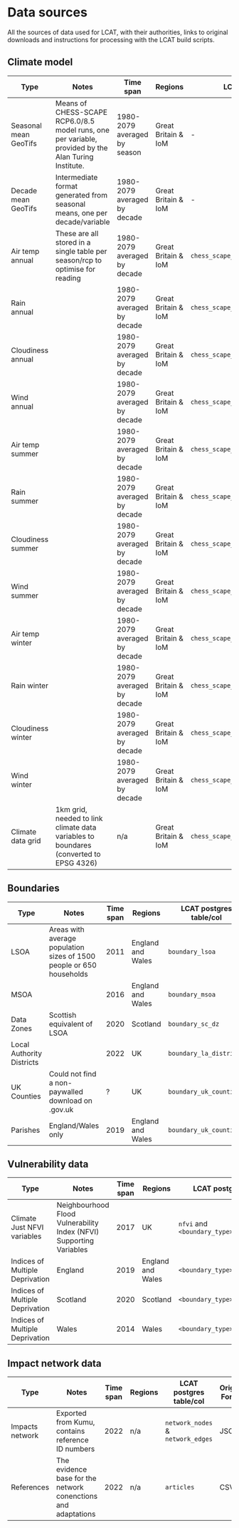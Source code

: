 # Data sources

All the sources of data used for LCAT, with their authorities, links
to original downloads and instructions for processing with the LCAT
build scripts.

## Climate model
        
| Type              | Notes                                                                   |  Time span                   | Regions             | LCAT postgres table/col                   | Original Format | Coordinate system | Source URL | Authority                  |
|-------------------|-------------------------------------------------------------------------|------------------------------|---------------------|------------------------------------------|-----------------|-------------------|------------|----------------------------|
| Seasonal mean GeoTifs | Means of CHESS-SCAPE RCP6.0/8.5 model runs, one per variable, provided by the Alan Turing Institute. | 1980-2079 averaged by season | Great Britain & IoM | -                                         | GeoTiff         | EPSG 9001         | -          | https://uk-scape.ceh.ac.uk |  
| Decade mean GeoTifs | Intermediate format generated from seasonal means, one per decade/variable | 1980-2079  averaged by decade | Great Britain & IoM | -                                         | GeoTiff         | EPSG 9001         | -          | https://uk-scape.ceh.ac.uk |  
| Air temp annual   | These are all stored in a single table per season/rcp to optimise for reading| 1980-2079 averaged by decade | Great Britain & IoM | `chess_scape_<rcp>_annual/tas_<decade>`    | GeoTiff         | -                 | -          | https://uk-scape.ceh.ac.uk |  
| Rain annual       |                                                                         | 1980-2079 averaged by decade | Great Britain & IoM | `chess_scape_<rcp>_annual/pr_<decade>`     | GeoTiff         | -                 | -          | https://uk-scape.ceh.ac.uk |  
| Cloudiness annual |                                                                         | 1980-2079 averaged by decade | Great Britain & IoM | `chess_scape_<rcp>_annual/rsds_<decade>`   | GeoTiff         | -                 | -          | https://uk-scape.ceh.ac.uk |  
| Wind annual       |                                                                         | 1980-2079 averaged by decade | Great Britain & IoM | `chess_scape_<rcp>_annual/sfcWind_<decade>`| GeoTiff         | -                 | -          | https://uk-scape.ceh.ac.uk |  
| Air temp summer   |                                                                         | 1980-2079 averaged by decade | Great Britain & IoM | `chess_scape_<rcp>_summer/tas_<decade>`    | GeoTiff         | -                 | -          | https://uk-scape.ceh.ac.uk |  
| Rain summer       |                                                                         | 1980-2079 averaged by decade | Great Britain & IoM | `chess_scape_<rcp>_summer/pr_<decade>`     | GeoTiff         | -                 | -          | https://uk-scape.ceh.ac.uk |  
| Cloudiness summer |                                                                         | 1980-2079 averaged by decade | Great Britain & IoM | `chess_scape_<rcp>_summer/rsds_<decade>`   | GeoTiff         | -                 | -          | https://uk-scape.ceh.ac.uk |  
| Wind summer       |                                                                         | 1980-2079 averaged by decade | Great Britain & IoM | `chess_scape_<rcp>_summer/sfcWind_<decade>`| GeoTiff         | -                 | -          | https://uk-scape.ceh.ac.uk |  
| Air temp winter   |                                                                         | 1980-2079 averaged by decade | Great Britain & IoM | `chess_scape_<rcp>_winter/tas_<decade>`    | GeoTiff         | -                 | -          | https://uk-scape.ceh.ac.uk |  
| Rain winter       |                                                                         | 1980-2079 averaged by decade | Great Britain & IoM | `chess_scape_<rcp>_winter/pr_<decade>`     | GeoTiff         | -                 | -          | https://uk-scape.ceh.ac.uk |  
| Cloudiness winter |                                                                         | 1980-2079 averaged by decade | Great Britain & IoM | `chess_scape_<rcp>_winter/rsds_<decade>`   | GeoTiff         | -                 | -          | https://uk-scape.ceh.ac.uk |  
| Wind winter       |                                                                         | 1980-2079 averaged by decade | Great Britain & IoM | `chess_scape_<rcp>_winter/sfcWind_<decade>`| GeoTiff         | -                 | -          | https://uk-scape.ceh.ac.uk |  
| Climate data grid | 1km grid, needed to link climate data variables to boundares (converted to EPSG 4326) | n/a                          | Great Britain & IoM | `chess_scape_grid`                         | GeoTiff         | EPSG 4326         | -          | https://uk-scape.ceh.ac.uk | 

## Boundaries

| Type              | Notes                                                                   |  Time span | Regions             | LCAT postgres table/col  | Original Format | Coordinate system | Source URL | Authority                  |
|-------------------|-------------------------------------------------------------------------|------------|---------------------|--------------------------|-----------------|-------------------|------------|----------------------------|
| LSOA              | Areas with average population sizes of 1500 people or 650 households    | 2011       | England and Wales   | `boundary_lsoa`          | ESRI shapefile  | EPSG 27700        | https://datashare.ed.ac.uk/handle/10283/2546 | University of Edinburgh |   
| MSOA              |                                                                         | 2016       | England and Wales   | `boundary_msoa`          | ESRI shapefile  | EPSG 27700        | https://data.gov.uk/dataset/2cf1f346-2f74-4c06-bd4b-30d7e4df5ae7/middle-layer-super-output-area-msoa-boundaries | data.gov.uk |
| Data Zones        | Scottish equivalent of LSOA                                             | 2020       | Scotland            | `boundary_sc_dz`         | ESRI shapefile  | EPSG 4326         | https://simd.scot/#/simd2020/BTTTFTT/12/-4.6223/55.5558/ | scot.gov |   
| Local Authority Districts |                                                                 | 2022       | UK                  | `boundary_la_districts`  | ESRI shapefile  | EPSG 27700        | https://geoportal.statistics.gov.uk/datasets/ons::local-authority-districts-may-2022-uk-bfc-v3/ | ONS |             
| UK Counties       | Could not find a non-paywalled download on .gov.uk                      | ?          | UK                  | `boundary_uk_counties`   | ESRI shapefile  | EPSG 32630        | https://www.ukpostcode.net/shapefile-of-uk-administrative-counties-wiki-16.html | ukpostcode.net?? |             
| Parishes          | England/Wales only                                                      | 2019       | England and Wales   | `boundary_uk_counties`   | ESRI shapefile  | EPSG 27700        | https://geoportal.statistics.gov.uk/datasets/parishes-and-non-civil-parished-areas-april-2019-ew-bgc/ | ONS |
    
## Vulnerability data

| Type              | Notes                                                                   |  Time span | Regions             | LCAT postgres table/col  | Original Format | Coordinate system | Source URL | Authority                  |
|-------------------|-------------------------------------------------------------------------|------------|---------------------|--------------------------|-----------------|-------------------|------------|----------------------------|
| Climate Just NFVI variables     | Neighbourhood Flood Vulnerability Index (NFVI) Supporting Variables	  |	2017 | UK            | `nfvi` and `<boundary_type>_vulnerabilities` | ESRI Shapefile  | https://www.climatejust.org.uk/map | Climate Just |    
| Indices of Multiple Deprivation | England                                                   | 2019       | England and Wales   | `<boundary_type>_vulnerabilities` | CSV                        | -          |                            |  
| Indices of Multiple Deprivation | Scotland                                                  | 2020       | Scotland            | `<boundary_type>_vulnerabilities` | CSV                        | https://simd.scot/#/simd2020/BTTTFTT/12/-4.6223/55.5558/ | scot.gov |  
| Indices of Multiple Deprivation | Wales                                                     | 2014       | Wales               | `<boundary_type>_vulnerabilities` | CSV                        | https://statswales.gov.wales/Catalogue/Community-Safety-and-Social-Inclusion/Welsh-Index-of-Multiple-Deprivation/WIMD-2019 | Welsh Government |  
    
## Impact network data

| Type              | Notes                                                                   |  Time span | Regions             | LCAT postgres table/col  | Original Format | Coordinate system | Source URL | Authority                  |
|-------------------|-------------------------------------------------------------------------|------------|---------------------|--------------------------|-----------------|-------------------|------------|----------------------------|
| Impacts network   | Exported from Kumu, contains reference ID numbers                       | 2022       | n/a                 | `network_nodes` & `network_edges` | JSON   | -                 | -          | LCAT Team                  |                         
| References        | The evidence base for the network conenctions and adaptations           | 2022       | n/a                 | `articles`               | CSV             | -                 | -          | LCAT Team                  |                         
    
